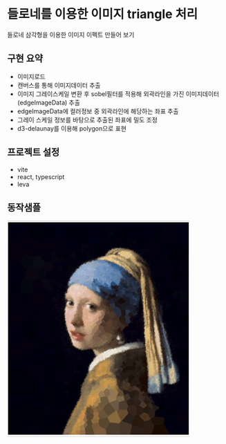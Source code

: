 # 들로네를 이용한 이미지 triangle 처리  
들로네 삼각형을 이용한 이미지 이펙트 만들어 보기

## 구현 요약
 - 이미지로드
 - 캔버스를 통해 이미지데이터 추출
 - 이미지 그레이스케일 변환 후 sobel필터를 적용해 외곽라인을 가진 이미지데이터(edgeImageData) 추출
 - edgeImageData에 컬러정보 중 외곽라인에 해당하는 좌표 추출
 - 그레이 스케일 정보를 바탕으로 추출된 좌표에 밀도 조정
 - d3-delaunay를 이용해 polygon으로 표현

## 프로젝트 설정
 - vite
 - react, typescript
 - leva 
  
## 동작샘플
![동작 샘플](./resource/sample.gif)